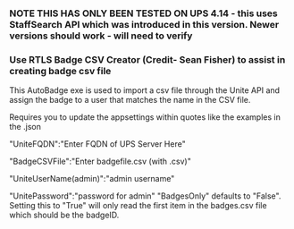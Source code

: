 ### NOTE THIS HAS ONLY BEEN TESTED ON UPS 4.14 - this uses StaffSearch API which was introduced in this version. Newer versions should work - will need to verify
### Use RTLS Badge CSV Creator (Credit- Sean Fisher) to assist in creating badge csv file
This AutoBadge exe is used to import a csv file through the Unite API and assign the badge to a user that matches the name in the CSV file.

Requires you to update the appsettings within quotes like the examples in the .json

   "UniteFQDN":"Enter FQDN of UPS Server Here"
   
   "BadgeCSVFile":"Enter badgefile.csv (with .csv)"
   
   "UniteUserName(admin)":"admin username"
   
   "UnitePassword":"password for admin"
   "BadgesOnly" defaults to "False".  Setting this to "True" will only read the first item in the badges.csv
   file which should be the badgeID.